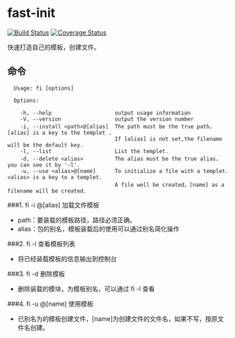 # fast-init
[![Build Status](https://travis-ci.org/KingNigel/fast-init.svg?branch=master)](https://travis-ci.org/KingNigel/fast-init)
[![Coverage Status](https://coveralls.io/repos/github/KingNigel/fast-init/badge.svg)](https://coveralls.io/github/KingNigel/fast-init)

快速打造自己的模板，创建文件。
## 命令
```
  Usage: fi [options]

  Options:

    -h, --help                    output usage information
    -V, --version                 output the version number
    -i, --install <path>@[alias]  The path must be the true path，[alias] is a key to the templet .
                                  If [alias] is not set,the filename will be the default key.
    -l, --list                    List the templet.
    -d, --delete <alias>          The alias must be the true alias，you can see it by '-l'.
    -u, --use <alias>@[name]      To initialize a file with a templet.<alias> is a key to a templet.
                                  A file well be created，[name] as a filename will be created.
```
###1. fi -i <path>@[alias] 加载文件模板

- path：要装载的模板路径，路径必须正确。
- alias：包的别名，模板装载后的使用可以通过别名简化操作

###2. fi -l 查看模板列表
- 将已经装载模板的信息输出到控制台

###3. fi -d <alias>  删除模板
- 删除装载的模块，<alias>为模板别名，可以通过 fi -l 查看

###4. fi -u <alias>@[name] 使用模板
- 已别名为<alias>的模板创建文件，[name]为创建文件的文件名，如果不写，按原文件名创建。

